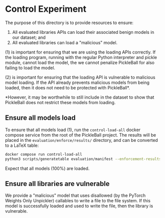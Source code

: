# Control Experiment

The purpose of this directory is to provide resources to ensure:
1. All evaluated libraries APIs can load their associated benign models in our
   dataset; and
2. All evaluated libraries can load a "malicious" model.

(1) is important for ensuring that we are using the loading APIs correctly.
If the loading program, running with the regular Python interpreter and pickle
module, cannot load the model, the we cannot penalize PickleBall for also
failing to load the model.

(2) is important for ensuring that the loading API is vulnerable to malicious
model loading. If the API already prevents malicious models from being loaded,
then it does not need to be protected with PickleBall*.

*However, it may be worthwhile to still include in the dataset to show that
PickleBall does not restrict these models from loading.

## Ensure all models load

To ensure that all models load (1), run the `control-load-all` docker compose
service from the root of the PickleBall project. The results will be placed in
the `evaluation/enforce/results/` directory, and can be converted to a LaTeX
table:

```bash
docker compose run control-load-all
python3 scripts/generatetable evaluation/manifest --enforcement-results evaluation/enforcement/results
```

Expect that all models (100%) are loaded.

## Ensure all libraries are vulnerable

We provide a "malicious" model that uses disallowed (by the PyTorch Weights Only
Unpickler) callables to write a file to the file system. If this model is
successfully loaded and used to write the file, then the library is vulnerable.
